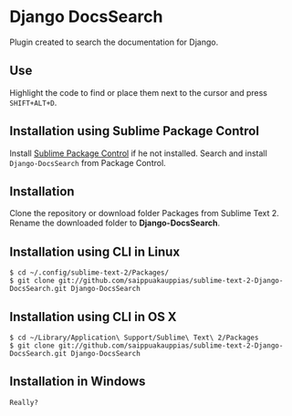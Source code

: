 # Django DocsSearch

Plugin created to search the documentation for Django.

## Use

Highlight the code to find or place them next to the cursor and press ```SHIFT+ALT+D```.

## Installation using Sublime Package Control

Install [Sublime Package Control](http://wbond.net/sublime_packages/package_control/installation) if he not installed. Search and install ```Django-DocsSearch``` from Package Control.

## Installation

Clone the repository or download folder Packages from Sublime Text 2. Rename the downloaded folder to **Django-DocsSearch**.

## Installation using CLI in Linux

    $ cd ~/.config/sublime-text-2/Packages/
    $ git clone git://github.com/saippuakauppias/sublime-text-2-Django-DocsSearch.git Django-DocsSearch

## Installation using CLI in OS X

    $ cd ~/Library/Application\ Support/Sublime\ Text\ 2/Packages
    $ git clone git://github.com/saippuakauppias/sublime-text-2-Django-DocsSearch.git Django-DocsSearch

## Installation in Windows

    Really?
